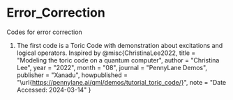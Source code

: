 # Error_Correction
Codes for error correction

1. The first code is a Toric Code with demonstration about excitations and logical operators. Inspired by @misc{ChristinaLee2022,
      title = "Modeling the toric code on a quantum computer",
      author = "Christina Lee",
      year = "2022",
      month = "08",
      journal = "PennyLane Demos",
      publisher = "Xanadu",
      howpublished = "\url{https://pennylane.ai/qml/demos/tutorial_toric_code/}",
      note = "Date Accessed: 2024-03-14"
    }
